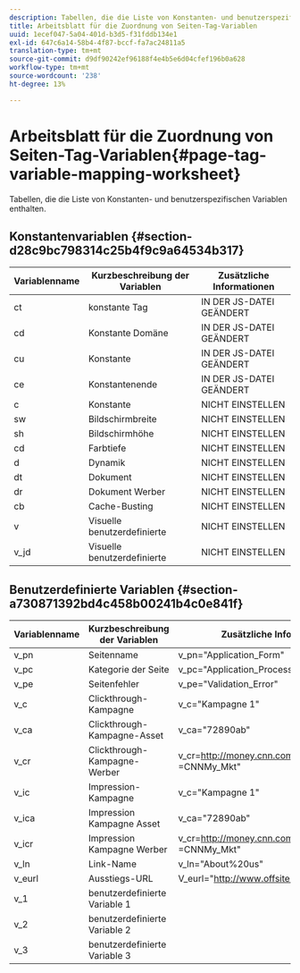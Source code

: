 ```yaml
---
description: Tabellen, die die Liste von Konstanten- und benutzerspezifischen Variablen enthalten.
title: Arbeitsblatt für die Zuordnung von Seiten-Tag-Variablen
uuid: 1ecef047-5a04-401d-b3d5-f31fddb134e1
exl-id: 647c6a14-58b4-4f87-bccf-fa7ac24811a5
translation-type: tm+mt
source-git-commit: d9df90242ef96188f4e4b5e6d04cfef196b0a628
workflow-type: tm+mt
source-wordcount: '238'
ht-degree: 13%

---
```


# Arbeitsblatt für die Zuordnung von Seiten-Tag-Variablen{#page-tag-variable-mapping-worksheet}

Tabellen, die die Liste von Konstanten- und benutzerspezifischen Variablen enthalten.

## Konstantenvariablen {#section-d28c9bc798314c25b4f9c9a64534b317}

| Variablenname | Kurzbeschreibung der Variablen | Zusätzliche Informationen |
|---|---|---|
| ct | konstante Tag | IN DER JS-DATEI GEÄNDERT |
| cd | Konstante Domäne | IN DER JS-DATEI GEÄNDERT |
| cu | Konstante | IN DER JS-DATEI GEÄNDERT |
| ce | Konstantenende | IN DER JS-DATEI GEÄNDERT |
| c | Konstante | NICHT EINSTELLEN |
| sw | Bildschirmbreite | NICHT EINSTELLEN |
| sh | Bildschirmhöhe | NICHT EINSTELLEN |
| cd | Farbtiefe | NICHT EINSTELLEN |
| d | Dynamik | NICHT EINSTELLEN |
| dt | Dokument | NICHT EINSTELLEN |
| dr | Dokument Werber | NICHT EINSTELLEN |
| cb | Cache-Busting | NICHT EINSTELLEN |
| v | Visuelle benutzerdefinierte | NICHT EINSTELLEN |
| v_jd | Visuelle benutzerdefinierte | NICHT EINSTELLEN |

## Benutzerdefinierte Variablen {#section-a730871392bd4c458b00241b4c0e841f}

| Variablenname | Kurzbeschreibung der Variablen | Zusätzliche Informationen |
|---|---|---|
| v_pn | Seitenname | v_pn=&quot;Application_Form&quot; |
| v_pc | Kategorie der Seite | v_pc=&quot;Application_Process&quot; |
| v_pe | Seitenfehler | v_pe=&quot;Validation_Error&quot; |
| v_c | Clickthrough-Kampagne | v_c=&quot;Kampagne 1&quot; |
| v_ca | Clickthrough-Kampagne-Asset | v_ca=&quot;72890ab&quot; |
| v_cr | Clickthrough-Kampagne-Werber | v_cr=http://money.cnn.com/markets/&amp;v_cp =CNNMy_Mkt&quot; |
| v_ic | Impression-Kampagne | v_c=&quot;Kampagne 1&quot; |
| v_ica | Impression Kampagne Asset | v_ca=&quot;72890ab&quot; |
| v_icr | Impression Kampagne Werber | v_cr=http://money.cnn.com/markets/&amp;v_cp =CNNMy_Mkt&quot; |
| v_ln | Link-Name | v_ln=&quot;About%20us&quot; |
| v_eurl | Ausstiegs-URL | V_eurl=&quot;http://www.offsite.com/ |
| v_1 | benutzerdefinierte Variable 1 |  |
| v_2 | benutzerdefinierte Variable 2 |  |
| v_3 | benutzerdefinierte Variable 3 |  |
